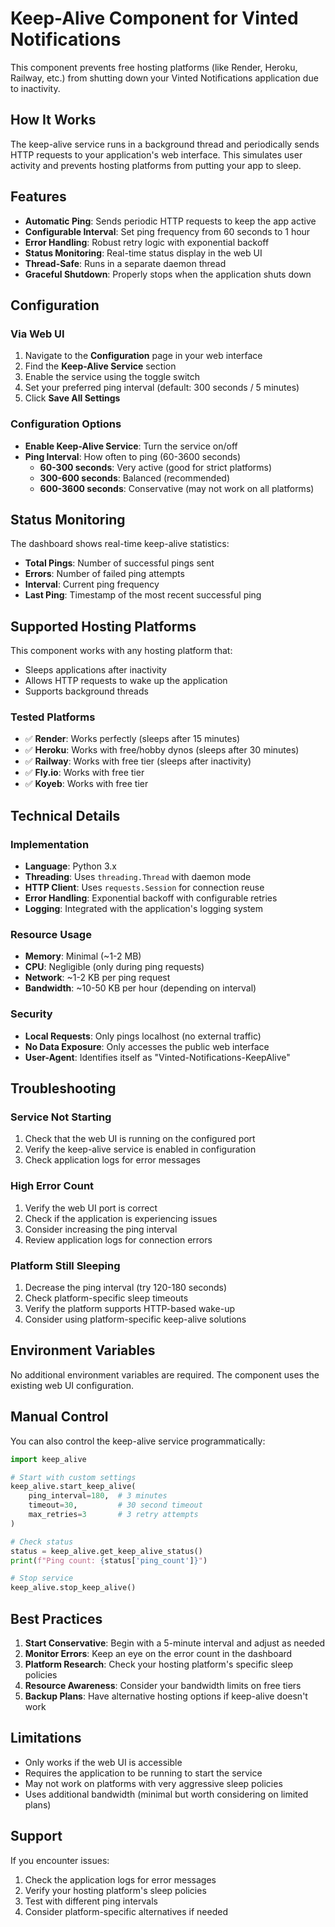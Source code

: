 # Keep-Alive Component for Vinted Notifications

This component prevents free hosting platforms (like Render, Heroku, Railway, etc.) from shutting down your Vinted Notifications application due to inactivity.

## How It Works

The keep-alive service runs in a background thread and periodically sends HTTP requests to your application's web interface. This simulates user activity and prevents hosting platforms from putting your app to sleep.

## Features

- **Automatic Ping**: Sends periodic HTTP requests to keep the app active
- **Configurable Interval**: Set ping frequency from 60 seconds to 1 hour
- **Error Handling**: Robust retry logic with exponential backoff
- **Status Monitoring**: Real-time status display in the web UI
- **Thread-Safe**: Runs in a separate daemon thread
- **Graceful Shutdown**: Properly stops when the application shuts down

## Configuration

### Via Web UI

1. Navigate to the **Configuration** page in your web interface
2. Find the **Keep-Alive Service** section
3. Enable the service using the toggle switch
4. Set your preferred ping interval (default: 300 seconds / 5 minutes)
5. Click **Save All Settings**

### Configuration Options

- **Enable Keep-Alive Service**: Turn the service on/off
- **Ping Interval**: How often to ping (60-3600 seconds)
  - **60-300 seconds**: Very active (good for strict platforms)
  - **300-600 seconds**: Balanced (recommended)
  - **600-3600 seconds**: Conservative (may not work on all platforms)

## Status Monitoring

The dashboard shows real-time keep-alive statistics:

- **Total Pings**: Number of successful pings sent
- **Errors**: Number of failed ping attempts
- **Interval**: Current ping frequency
- **Last Ping**: Timestamp of the most recent successful ping

## Supported Hosting Platforms

This component works with any hosting platform that:
- Sleeps applications after inactivity
- Allows HTTP requests to wake up the application
- Supports background threads

### Tested Platforms

- ✅ **Render**: Works perfectly (sleeps after 15 minutes)
- ✅ **Heroku**: Works with free/hobby dynos (sleeps after 30 minutes)
- ✅ **Railway**: Works with free tier (sleeps after inactivity)
- ✅ **Fly.io**: Works with free tier
- ✅ **Koyeb**: Works with free tier

## Technical Details

### Implementation

- **Language**: Python 3.x
- **Threading**: Uses `threading.Thread` with daemon mode
- **HTTP Client**: Uses `requests.Session` for connection reuse
- **Error Handling**: Exponential backoff with configurable retries
- **Logging**: Integrated with the application's logging system

### Resource Usage

- **Memory**: Minimal (~1-2 MB)
- **CPU**: Negligible (only during ping requests)
- **Network**: ~1-2 KB per ping request
- **Bandwidth**: ~10-50 KB per hour (depending on interval)

### Security

- **Local Requests**: Only pings localhost (no external traffic)
- **No Data Exposure**: Only accesses the public web interface
- **User-Agent**: Identifies itself as "Vinted-Notifications-KeepAlive"

## Troubleshooting

### Service Not Starting

1. Check that the web UI is running on the configured port
2. Verify the keep-alive service is enabled in configuration
3. Check application logs for error messages

### High Error Count

1. Verify the web UI port is correct
2. Check if the application is experiencing issues
3. Consider increasing the ping interval
4. Review application logs for connection errors

### Platform Still Sleeping

1. Decrease the ping interval (try 120-180 seconds)
2. Check platform-specific sleep timeouts
3. Verify the platform supports HTTP-based wake-up
4. Consider using platform-specific keep-alive solutions

## Environment Variables

No additional environment variables are required. The component uses the existing web UI configuration.

## Manual Control

You can also control the keep-alive service programmatically:

```python
import keep_alive

# Start with custom settings
keep_alive.start_keep_alive(
    ping_interval=180,  # 3 minutes
    timeout=30,         # 30 second timeout
    max_retries=3       # 3 retry attempts
)

# Check status
status = keep_alive.get_keep_alive_status()
print(f"Ping count: {status['ping_count']}")

# Stop service
keep_alive.stop_keep_alive()
```

## Best Practices

1. **Start Conservative**: Begin with a 5-minute interval and adjust as needed
2. **Monitor Errors**: Keep an eye on the error count in the dashboard
3. **Platform Research**: Check your hosting platform's specific sleep policies
4. **Resource Awareness**: Consider your bandwidth limits on free tiers
5. **Backup Plans**: Have alternative hosting options if keep-alive doesn't work

## Limitations

- Only works if the web UI is accessible
- Requires the application to be running to start the service
- May not work on platforms with very aggressive sleep policies
- Uses additional bandwidth (minimal but worth considering on limited plans)

## Support

If you encounter issues:

1. Check the application logs for error messages
2. Verify your hosting platform's sleep policies
3. Test with different ping intervals
4. Consider platform-specific alternatives if needed